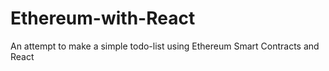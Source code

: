 # Ethereum-with-React
An attempt to make a simple todo-list using Ethereum Smart Contracts and React
